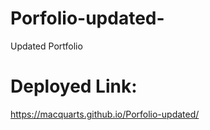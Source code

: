 # Porfolio-updated-
Updated Portfolio

# Deployed Link:

https://macquarts.github.io/Porfolio-updated/

